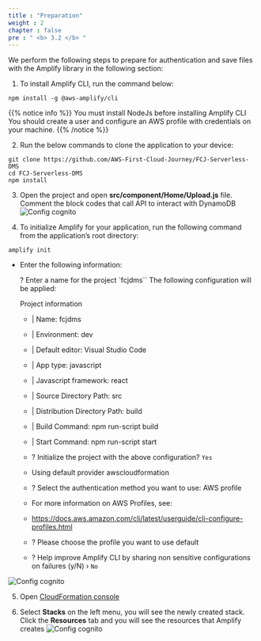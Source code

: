 ```yaml
---
title : "Preparation"
weight : 2
chapter : false
pre : " <b> 3.2 </b> "
---
```


We perform the following steps to prepare for authentication and save files with the Amplify library in the following section:

1. To install Amplify CLI, run the command below:

```
npm install -g @aws-amplify/cli
```

{{% notice info %}}
You must install NodeJs before installing Amplify CLI
You should create a user and configure an AWS profile with credentials on your machine.
{{% /notice %}}

2. Run the below commands to clone the application to your device:

```
git clone https://github.com/AWS-First-Cloud-Journey/FCJ-Serverless-DMS
cd FCJ-Serverless-DMS
npm install

```

3. Open the project and open **src/component/Home/Upload.js** file. Comment the block codes that call API to interact with DynamoDB
![Config cognito](images/3.configcognito/001-configcognito.png)

4. To initialize Amplify for your application, run the following command from the application’s root directory:

```
amplify init

```
 + Enter the following information:

   ? Enter a name for the project `fcjdms``
   The following configuration will be applied:

   Project information
   - | Name: fcjdms
   - | Environment: dev
   - | Default editor: Visual Studio Code
   - | App type: javascript
   - | Javascript framework: react
   - | Source Directory Path: src
   - | Distribution Directory Path: build
   - | Build Command: npm run-script build
   - | Start Command: npm run-script start

   - ? Initialize the project with the above configuration? `Yes`
   - Using default provider awscloudformation
   - ? Select the authentication method you want to use: AWS profile

   - For more information on AWS Profiles, see:
   - https://docs.aws.amazon.com/cli/latest/userguide/cli-configure-profiles.html

   - ? Please choose the profile you want to use default
   - ? Help improve Amplify CLI by sharing non sensitive configurations on failures (y/N) › `No`

![Config cognito](images/3.configcognito/002-configcognito.png)

5. Open [CloudFormation console](https://console.aws.amazon.com/cloudformation)

6. Select **Stacks** on the left menu, you will see the newly created stack. Click the **Resources** tab and you will see the resources that Amplify 
creates 
![Config cognito](images/3.configcognito/003-configcognito.png)